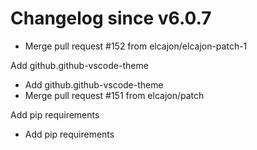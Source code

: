 # Changelog since v6.0.7
- Merge pull request #152 from elcajon/elcajon-patch-1

Add github.github-vscode-theme 
- Add github.github-vscode-theme 
- Merge pull request #151 from elcajon/patch

Add pip requirements 
- Add pip requirements 
